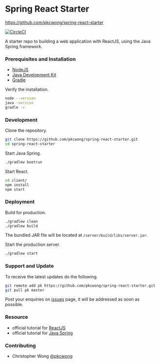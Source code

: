 # Spring React Starter

https://github.com/pkcwong/spring-react-starter

[![CircleCI](https://circleci.com/gh/pkcwong/spring-react-starter.svg?style=shield)](https://circleci.com/gh/pkcwong/spring-react-starter)

A starter repo to building a web application with ReactJS, using the Java Spring framework.

### Prerequisites and Installation

- [NodeJS](https://nodejs.org/en/)
- [Java Development Kit](https://www.oracle.com/technetwork/java/javase/downloads/index.html)
- [Gradle](https://gradle.org/)

Verify the installation.

```bash
node --version
java -version
gradle -v
```

### Development

Clone the repository.

```bash
git clone https://github.com/pkcwong/spring-react-starter.git
cd spring-react-starter
```

Start Java Spring.

```bash
./gradlew bootrun
```

Start React.

```bash
cd client/
npm install
npm start
```

### Deployment

Build for production.

```bash
./gradlew clean
./gradlew build
```

The bundled JAR file will be located at ```/server/build/libs/server.jar```.

Start the production server.

```bash
./gradlew start
```

### Support and Update

To receive the latest updates do the following.

```bash
git remote add pk https://github.com/pkcwong/spring-react-starter.git
git pull pk master
```

Post your enquiries on [issues](https://github.com/pkcwong/spring-react-starter/issues) page, it will be addressed as soon as possible.

### Resource

- official tutorial for [ReactJS](https://reactjs.org/)
- official tutorial for [Java Spring](https://spring.io/guides)

### Contributing

- Christopher Wong [@pkcwong](https://github.com/pkcwong)
